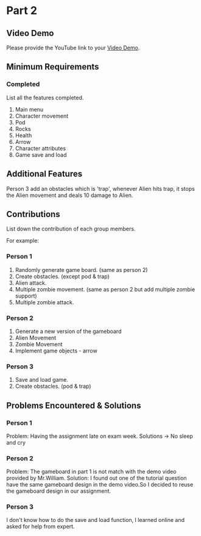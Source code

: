 # Part 2

## Video Demo

Please provide the YouTube link to your [Video Demo](https://www.youtube.com/watch?v=dQw4w9WgXcQ).

## Minimum Requirements

### Completed

List all the features completed.

1. Main menu
2. Character movement
3. Pod
4. Rocks
5. Health
6. Arrow
7. Character attributes
8. Game save and load

## Additional Features

Person 3 add an obstacles which is 'trap', whenever Alien hits trap, it stops the Alien movement and deals 10 damage to Alien.

## Contributions

List down the contribution of each group members.

For example:

### Person 1

1. Randomly generate game board. (same as person 2)
2. Create obstacles. (except pod & trap)
3. Alien attack.
4. Multiple zombie movement. (same as person 2 but add multiple zombie support)
5. Multiple zombie attack.

### Person 2

1. Generate a new version of the gameboard
2. Alien Movement
3. Zombie Movement
4. Implement game objects - arrow

### Person 3

1. Save and load game.
2. Create obstacles. (pod & trap)

## Problems Encountered & Solutions

### Person 1
Problem: Having the assignment late on exam week. Solutions -> No sleep and cry

### Person 2
Problem: The gameboard in part 1 is not match with the demo video provided by Mr.William. Solution: I found out one of the tutorial question have the same gameboard design in the demo video.So I decided to reuse the gameboard design in our assignment.

### Person 3 
I don't know how to do the save and load function, I learned online and asked for help from expert.
